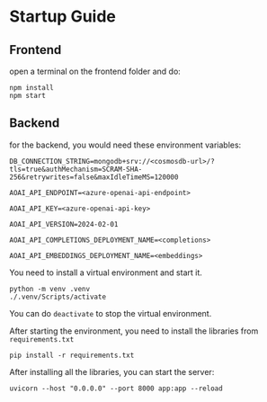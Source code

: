 # Startup Guide

## Frontend

open a terminal on the frontend folder and do:

```shell
npm install
npm start
```

## Backend

for the backend, you would need these environment variables:

```plaintext
DB_CONNECTION_STRING=mongodb+srv://<cosmosdb-url>/?tls=true&authMechanism=SCRAM-SHA-256&retrywrites=false&maxIdleTimeMS=120000

AOAI_API_ENDPOINT=<azure-openai-api-endpoint>

AOAI_API_KEY=<azure-openai-api-key>

AOAI_API_VERSION=2024-02-01

AOAI_API_COMPLETIONS_DEPLOYMENT_NAME=<completions>

AOAI_API_EMBEDDINGS_DEPLOYMENT_NAME=<embeddings>
```

You need to install a virtual environment and start it.

```shell
python -m venv .venv
./.venv/Scripts/activate
```

You can do `deactivate` to stop the virtual environment.

After starting the environment, you need to install the libraries from `requirements.txt`

```shell
pip install -r requirements.txt
```

After installing all the libraries, you can start the server:

```shell
uvicorn --host "0.0.0.0" --port 8000 app:app --reload
```
